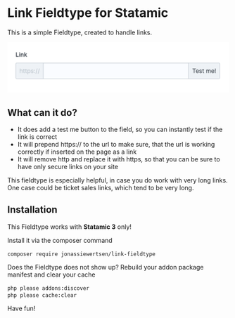# Link Fieldtype for Statamic

This is a simple Fieldtype, created to handle links. 

![Link Fieldtype](link_fieldtype.png "Link Fieldtype")

## What can it do?

- It does add a test me button to the field, so you can instantly test if the link is correct
- It will prepend https:// to the url to make sure, that the url is working correctly if inserted on the page as a link
- It will remove http and replace it with https, so that you can be sure to have only secure links on your site

This fieldtype is especially helpful, in case you do work with very long links. One case could be ticket sales links, which tend to be very long. 

## Installation 

This Fieldtype works with **Statamic 3** only!

Install it via the composer command
```
composer require jonassiewertsen/link-fieldtype
```

Does the Fieldtype does not show up? Rebuild your addon package manifest and clear your cache
```
php please addons:discover
php please cache:clear
```

Have fun!
